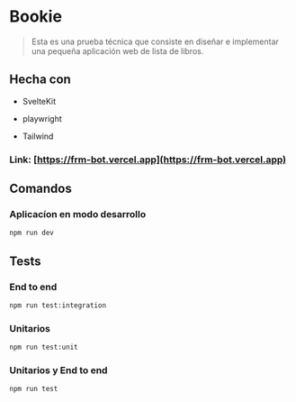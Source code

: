 # Bookie

> Esta es una prueba técnica que consiste en diseñar e implementar una pequeña aplicación web de lista de libros.

## Hecha con

- SvelteKit

- playwright

- Tailwind

### Link: [https://frm-bot.vercel.app](https://frm-bot.vercel.app)

## Comandos

### Aplicacíon en modo desarrollo

```bash
npm run dev
```

## Tests

### End to end

```bash
npm run test:integration
```

### Unitarios

```bash
npm run test:unit
```

### Unitarios y End to end

```bash
npm run test
```
